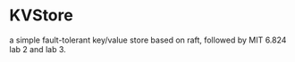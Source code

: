 # KVStore
a simple fault-tolerant key/value store based on raft, followed by MIT 6.824 lab 2 and lab 3.

